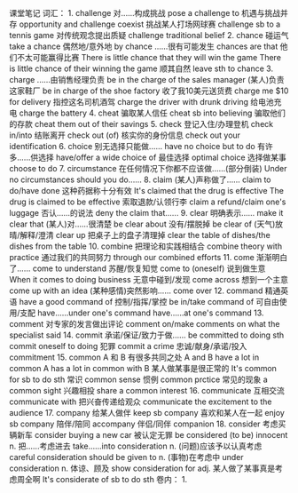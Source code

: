 课堂笔记
词汇：
    1.  challenge
        对......构成挑战        pose a challenge to
        机遇与挑战并存          opportunity and challenge coexist
        挑战某人打场网球赛      challenge sb to a tennis game
        对传统观念提出质疑      challenge traditional belief
    2.  chance
        碰运气                  take a chance
        偶然地/意外地           by chance
        ......很有可能发生      chances are that
        他们不太可能赢得比赛    There is little chance that they will win the game
                                There is little chance of their winning the game
        顺其自然                leave sth to chance
    3.  charge
        ......由销售经理负责    be in the charge of the sales manager
        (某人)负责这家鞋厂      be in charge of the shoe factory
        收了我10美元送货费      charge me $10 for delivery
        指控这名司机酒驾        charge the driver with drunk driving
        给电池充电              charge the battery
    4.  cheat
        骗取某人信任            cheat sb into believing
        骗取他们的存款          cheat them out of their savings
    5.  check
        登记入住/办理登机       check in/into
        结账离开                check out (of)
        核实你的身份信息        check out your identification
    6.  choice
        别无选择只能做......    have no choice but to do
        有许多......供选择      have/offer a wide choice of
        最佳选择                optimal choice
        选择做某事              choose to do
    7.  circumstance
        在任何情况下你都不应该做......(部分倒装)    Under no circumstances should you do......
    8.  claim
        (某人)声称做了......    claim to do/have done
        这种药据称十分有效      It's claimed that the drug is effective
                                The drug is claimed to be effective
        索取退款/认领行李       claim a refund/claim one's luggage
        否认......的说法        deny the claim that......
    9.  clear
        明确表示......          make it clear that
        (某人)对......很清楚    be clear about
        没有/摆脱掉             be clear of
        (天气)放晴/解释/澄清    clear up
        把桌子上的盘子清理掉    clear the table of dishes/the dishes from the table
    10. combine
        把理论和实践相结合          combine theory with practice
        通过我们的共同努力          through our combined efforts
    11. come
        渐渐明白了......            come to understand
        苏醒/恢复知觉               come to (oneself)
        说到做生意                  When it comes to doing business
        无意中碰到/发现             come across
        想到一个主意                come up with an idea
        (某种感情)突然影响......    come over
    12. command
        精通英语                have a good command of
        控制/指挥/掌控          be in/take command of
        可自由使用/支配         have......under one's command
                                have......at one's command
    13. comment
        对专家的发言做出评论    comment on/make comments on what the specialist said
    14. commit
        承诺/保证/致力于做......    be committed to doing sth
                                    commit oneself to doing
        犯罪                        commit a crime
        忠诚/献身/承诺/投入         commitment
    15. common
        A 和 B 有很多共同之处   A and B have a lot in common
                                A has a lot in common with B
        某人做某事是很正常的    It's common for sb to do sth
        常识                    common sense
        惯例                    common prctice
        常见的现象              a common sight
        兴趣相投                share a common interest
    16. communicate
        互相交流                communicate with
        把兴奋传递给观众        communicate the excitement to the audience
    17. company
        给某人做伴              keep sb company
        喜欢和某人在一起        enjoy sb company
        陪伴/陪同               accompany
        伴侣/同伴               companion
    18. consider
        考虑买辆新车                        consider buying a new car
        被认定无罪                          be considered (to be) innocent
        n. 把......考虑进去                 take......into consideration
        n. (问题)应该予以认真考虑           careful consideration should be given to
        n. (事物)在考虑中                   under consideration
        n. 体谅、顾及                       show consideration for
        adj. 某人做了某事真是考虑周全啊     It's considerate of sb to do sth
卷内：
    1.